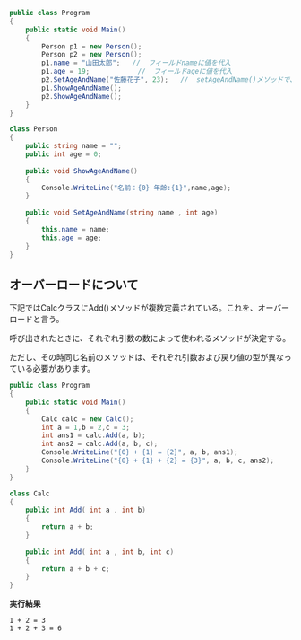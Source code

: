 ```c#
public class Program
{
	public static void Main()
	{
		Person p1 = new Person(); 
		Person p2 = new Person();
		p1.name = "山田太郎";   //  フィールドnameに値を代入
		p1.age = 19;            //  フィールドageに値を代入
		p2.SetAgeAndName("佐藤花子", 23);   //  setAgeAndName()メソッドで、nameとageを設定
		p1.ShowAgeAndName();
		p2.ShowAgeAndName();
	}
}

class Person
{
	public string name = "";
	public int age = 0;
	
	public void ShowAgeAndName()
	{
		Console.WriteLine("名前：{0} 年齢:{1}",name,age);
	}
	
	public void SetAgeAndName(string name , int age)
	{
		this.name = name;
		this.age = age;
	}
}
```


## オーバーロードについて
下記ではCalcクラスにAdd()メソッドが複数定義されている。これを、オーバーロードと言う。

呼び出されたときに、それぞれ引数の数によって使われるメソッドが決定する。

ただし、その時同じ名前のメソッドは、それぞれ引数および戻り値の型が異なっている必要があります。

```C#
public class Program
{
	public static void Main()
	{
		Calc calc = new Calc();
		int a = 1,b = 2,c = 3;
		int ans1 = calc.Add(a, b);
		int ans2 = calc.Add(a, b, c);
		Console.WriteLine("{0} + {1} = {2}", a, b, ans1);
		Console.WriteLine("{0} + {1} + {2} = {3}", a, b, c, ans2);
	}
}

class Calc
{
	public int Add( int a , int b)
	{
		return a + b;
	}
	
	public int Add( int a , int b, int c)
	{
		return a + b + c;
	}
}
```

**実行結果**
```
1 + 2 = 3
1 + 2 + 3 = 6
```